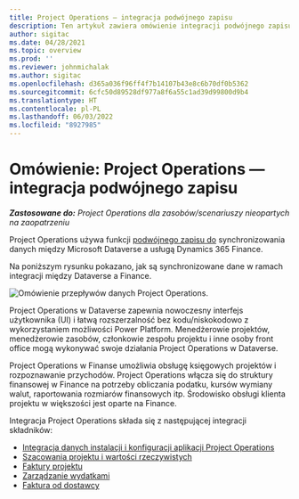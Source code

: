 ```yaml
---
title: Project Operations — integracja podwójnego zapisu
description: Ten artykuł zawiera omówienie integracji podwójnego zapisu w aplikacji Project Operations.
author: sigitac
ms.date: 04/28/2021
ms.topic: overview
ms.prod: ''
ms.reviewer: johnmichalak
ms.author: sigitac
ms.openlocfilehash: d365a036f96ff4f7b14107b43e8c6b70df0b5362
ms.sourcegitcommit: 6cfc50d89528df977a8f6a55c1ad39d99800d9b4
ms.translationtype: HT
ms.contentlocale: pl-PL
ms.lasthandoff: 06/03/2022
ms.locfileid: "8927985"
---
```

# <a name="project-operations-dual-write-integration-overview"></a>Omówienie: Project Operations — integracja podwójnego zapisu

_**Zastosowane do:** Project Operations dla zasobów/scenariuszy nieopartych na zaopatrzeniu_

Project Operations używa funkcji [podwójnego zapisu do](/dynamics365/fin-ops-core/dev-itpro/data-entities/dual-write/dual-write-home-page) synchronizowania danych między Microsoft Dataverse a usługą Dynamics 365 Finance.

Na poniższym rysunku pokazano, jak są synchronizowane dane w ramach integracji między Dataverse a Finance.

![Omówienie przepływów danych Project Operations.](./media/ProjectOperationsFlows.jpg)

Project Operations w Dataverse zapewnia nowoczesny interfejs użytkownika (UI) i łatwą rozszerzalność bez kodu/niskokodowo z wykorzystaniem możliwości Power Platform. Menedżerowie projektów, menedżerowie zasobów, członkowie zespołu projektu i inne osoby front office mogą wykonywać swoje działania Project Operations w Dataverse.

Project Operations w Finanse umożliwia obsługę księgowych projektów i rozpoznawanie przychodów. Project Operations włącza się do struktury finansowej w Finance na potrzeby obliczania podatku, kursów wymiany walut, raportowania rozmiarów finansowych itp. Środowisko obsługi klienta projektu w większości jest oparte na Finance.

Integracja Project Operations składa się z następującej integracji składników:


- [Integracja danych instalacji i konfiguracji aplikacji Project Operations](resource-dual-write-setup-integration.md) 
- [Szacowania projektu i wartości rzeczywistych](resource-dual-write-estimates-actuals.md)
- [Faktury projektu](resource-dual-write-project-invoice.md)
- [Zarządzanie wydatkami](resource-dual-write-expense.md)
- [Faktura od dostawcy](resource-dual-write-vendor-invoice.md)

